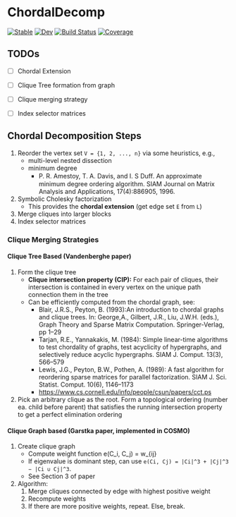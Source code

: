 # ChordalDecomp

[![Stable](https://img.shields.io/badge/docs-stable-blue.svg)](https://tjdiamandis.github.io/ChordalDecomp.jl/stable)
[![Dev](https://img.shields.io/badge/docs-dev-blue.svg)](https://tjdiamandis.github.io/ChordalDecomp.jl/dev)
[![Build Status](https://github.com/tjdiamandis/ChordalDecomp.jl/workflows/CI/badge.svg)](https://github.com/tjdiamandis/ChordalDecomp.jl/actions)
[![Coverage](https://codecov.io/gh/tjdiamandis/ChordalDecomp.jl/branch/master/graph/badge.svg)](https://codecov.io/gh/tjdiamandis/ChordalDecomp.jl)


## TODOs
- [ ] Chordal Extension
- [ ] Clique Tree formation from graph
- [ ] Clique merging strategy
- [ ] Index selector matrices



## Chordal Decomposition Steps
1. Reorder the vertex set `V = {1, 2, ..., n}` via some heuristics, e.g.,
    - multi-level nested dissection
    - minimum degree
        - P. R. Amestoy, T. A. Davis, and I. S Duﬀ. An approximate minimum degree ordering algorithm. SIAM Journal on Matrix Analysis and Applications, 17(4):886905, 1996.
2. Symbolic Cholesky factorization
    - This provides the **chordal extension** (get edge set `E` from `L`)
3. Merge cliques into larger blocks
4. Index selector matrices

### Clique Merging Strategies
#### Clique Tree Based (Vandenberghe paper)
1. Form the clique tree
    - **Clique intersection property (CIP):** For each pair of cliques, their intersection is contained in every vertex on the unique path connection them in the tree
    - Can be efficiently computed from the chordal graph, see:
        - Blair, J.R.S., Peyton, B. (1993):An introduction to chordal graphs and clique trees. In: George,A., Gilbert, J.R., Liu, J.W.H. (eds.), Graph Theory and Sparse Matrix Computation. Springer-Verlag, pp 1–29
        - Tarjan, R.E., Yannakakis, M. (1984): Simple linear-time algorithms to test chordality of graphs, test acyclicity of hypergraphs, and selectively reduce acyclic hypergraphs. SIAM J. Comput. 13(3), 566–579
        - Lewis, J.G., Peyton, B.W., Pothen, A. (1989): A fast algorithm for reordering sparse matrices for parallel factorization. SIAM J. Sci. Statist. Comput. 10(6), 1146–1173
        - https://www.cs.cornell.edu/info/people/csun/papers/cct.ps
2. Pick an arbitrary clique as the root. Form a topological ordering (number ea. child before parent) that satisfies the running intersection property to get a perfect elimination ordering

#### Clique Graph based (Garstka paper, implemented in COSMO)
1. Create clique graph
    - Compute weight function e(C_i, C_j) = w_{ij}
    - If eigenvalue is dominant step, can use `e(Ci, Cj) = |Ci|^3 + |Cj|^3 − |Ci ∪ Cj|^3`.
    - See Section 3 of paper
2. Algorithm:
    1. Merge cliques connected by edge with highest positive weight
    2. Recompute weights
    3. If there are more positive weights, repeat. Else, break.
